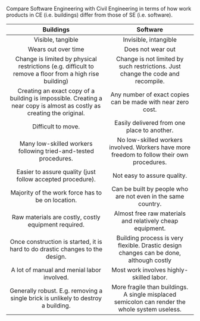 <panel header=":lock::key: SE vs Civil Engineering">
<question has-input="true">

Compare Software Engineering with Civil Engineering in terms of how work products in CE (i.e. buildings) differ from those of SE (i.e. software).

<div slot="answer">

| Buildings                                                                                                             | Software                                                                                       |
| :-------------------------------------------------------------------------------------------------------------------: | :--------------------------------------------------------------------------------------------: |
| Visible, tangible                                                                                                     | Invisible, intangible                                                                          |
| Wears out over time                                                                                                   | Does not wear out                                                                              |
| Change is limited by physical restrictions (e.g. difficult to remove a floor from a high rise building)               | Change is not limited by such restrictions. Just change the code and recompile.                |
| Creating an exact copy of a building is impossible. Creating a near copy is almost as costly as creating the original.| Any number of exact copies can be made with near zero cost.                                    |
| Difficult to move.                                                                                                    | Easily delivered from one place to another.                                                    |
| Many low-skilled workers following tried-and-tested procedures.                                                       | No low-skilled workers involved. Workers have more freedom to follow their own procedures.     |
| Easier to assure quality (just follow accepted procedure).                                                            | Not easy to assure quality.                                                                    |
| Majority of the work force has to be on location.                                                                     | Can be built by people who are not even in the same country.                                   |
| Raw materials are costly, costly equipment required.                                                                  | Almost free raw materials and relatively cheap equipment.                                      |
| Once construction is started, it is hard to do drastic changes to the design.                                         | Building process is very flexible. Drastic design changes can be done, although costly         |
| A lot of manual and menial labor involved.                                                                            | Most work involves highly-skilled labor.                                                       |
| Generally robust. E.g. removing a single brick is unlikely to destroy a building.                                     | More fragile than buildings. A single misplaced semicolon can render the whole system useless. |

</div>
</question>
</panel>

